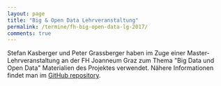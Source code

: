 ```yaml
---
layout: page
title: "Big & Open Data Lehrveranstaltung"
permalink: /termine/fh-big-open-data-lg-2017/
comments: true
---
```


Stefan Kasberger und Peter Grassberger haben im Zuge einer Master-Lehrveranstaltung an der FH Joanneum Graz zum Thema "Big Data und Open Data" Materialien des Projektes verwendet. Nähere Informationen findet man im [GitHub repository](https://github.com/skasberger/big-data-lv-fh-joanneum).

